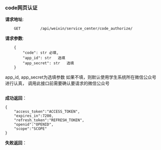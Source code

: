### code网页认证

**请求地址**:
```
    GET         /api/weixin/service_center/code_authorize/
```

**请求参数**:
```
    {
        "code": str 必填,
        "app_id": str   选填
        "app_secret": str   选填
    }
```
app_id, app_secret为选填参数
如果不填，则默认使用学生系统所在微信公众号进行认真，
调用此接口前需要确认要请求的微信公众号
```
```

**成功返回**：
```
{
    "access_token":"ACCESS_TOKEN",
    "expires_in":7200,
    "refresh_token":"REFRESH_TOKEN",
    "openid":"OPENID",
    "scope":"SCOPE"
}
```

**失败返回**：
```

```